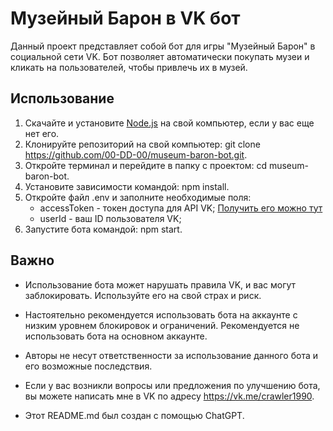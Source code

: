 # Музейный Барон в VK бот

Данный проект представляет собой бот для игры "Музейный Барон" в социальной сети VK. Бот позволяет автоматически покупать музеи и кликать на пользователей, чтобы привлечь их в музей.

## Использование

1. Скачайте и установите [Node.js](https://nodejs.org/) на свой компьютер, если у вас еще нет его.
2. Клонируйте репозиторий на свой компьютер: git clone https://github.com/00-DD-00/museum-baron-bot.git.
3. Откройте терминал и перейдите в папку с проектом: cd museum-baron-bot.
4. Установите зависимости командой: npm install.
5. Откройте файл .env и заполните необходимые поля:
   - accessToken - токен доступа для API VK; [Получить его можно тут](https://oauth.vk.com/authorize?client_id=6287487&scope=1073737727&redirect_uri=https://oauth.vk.com/blank.html&display=page&response_type=token&revoke=1)
   - userId - ваш ID пользователя VK;
6. Запустите бота командой: npm start.

## Важно

- Использование бота может нарушать правила VK, и вас могут заблокировать. Используйте его на свой страх и риск.
- Настоятельно рекомендуется использовать бота на аккаунте с низким уровнем блокировок и ограничений. Рекомендуется не использовать бота на основном аккаунте.
- Авторы не несут ответственности за использование данного бота и его возможные последствия.

- Если у вас возникли вопросы или предложения по улучшению бота, вы можете написать мне в VK по адресу https://vk.me/crawler1990.

- Этот README.md был создан с помощью ChatGPT.
